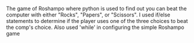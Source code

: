 The game of Roshampo where python is used to find out you can beat the computer with either "Rocks", "Papers", or "Scissors".
I used if/else statements to determine if the player uses one of the three choices to beat the comp's choice.  Also used 'while' in configuring the simple Roshampo game
